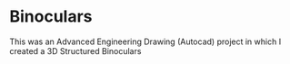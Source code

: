# Binoculars
This was an Advanced Engineering Drawing (Autocad) project in which I created a 3D Structured Binoculars 
